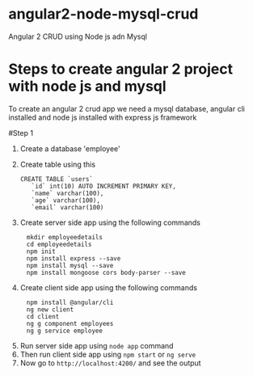 # angular2-node-mysql-crud
Angular 2 CRUD using Node js adn Mysql


# Steps to create angular 2 project with node js and mysql

To create an angular 2 crud app we need a mysql database, angular cli installed and node js installed with express js framework

#Step 1

1. Create a database 'employee'
2. Create table using this 

   ```
   CREATE TABLE `users`
      `id` int(10) AUTO INCREMENT PRIMARY KEY,
      `name` varchar(100),
      `age` varchar(100),
      `email` varchar(100)
   ```
      
3. Create server side app using the following commands
```
     mkdir employeedetails 
     cd employeedetails
     npm init
     npm install express --save
     npm install mysql --save
     npm install mongoose cors body-parser --save
```
4. Create client side app using the following commands
```
     npm install @angular/cli
     ng new client
     cd client
     ng g component employees
     ng g service employee
```    
 5. Run server side app using ```node app``` command
 6. Then run client side app using ```npm start``` or ```ng serve```
 7. Now go to ```http://localhost:4200/``` and see the output
